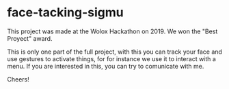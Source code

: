 # face-tacking-sigmu

This project was made at the Wolox Hackathon on 2019. We won the "Best Proyect" award.

This is only one part of the full project, with this you can track your face and use gestures to activate things, for for instance we use it to interact with a menu. If you are interested in this, you can try to comunicate with me.

Cheers!
